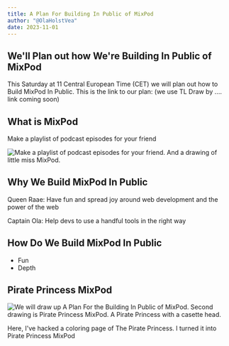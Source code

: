 ```yaml
---
title: A Plan For Building In Public of MixPod
author: "@OlaHolstVea"
date: 2023-11-01
---
```



## We'll Plan out how We're Building In Public of MixPod

This Saturday at 11 Central European Time (CET) we will plan out how to Build MixPod In Public. This is the link to our plan: (we use TL Draw by .... link coming soon)


## What is MixPod

Make a playlist of podcast episodes for your friend

![Make a playlist of podcast episodes for your friend. And a drawing of little miss MixPod.](https://pbs.twimg.com/media/F9xue3ZXEAAkL-r?format=jpg&name=large)

## Why We Build MixPod In Public

Queen Raae: Have fun and spread joy around web development and the power of the web

Captain Ola: Help devs to use a handful tools in the right way

## How Do We Build MixPod In Public
- Fun
- Depth

## Pirate Princess MixPod

![We will draw up A Plan For the Building In Public of MixPod. Second drawing is Pirate Princess MixPod. A Pirate Princess with a casette head.](https://pbs.twimg.com/media/F92simjXAAAubnK?format=jpg&name=large)

Here, I've hacked a coloring page of The Pirate Princess. I turned it into Pirate Princess MixPod